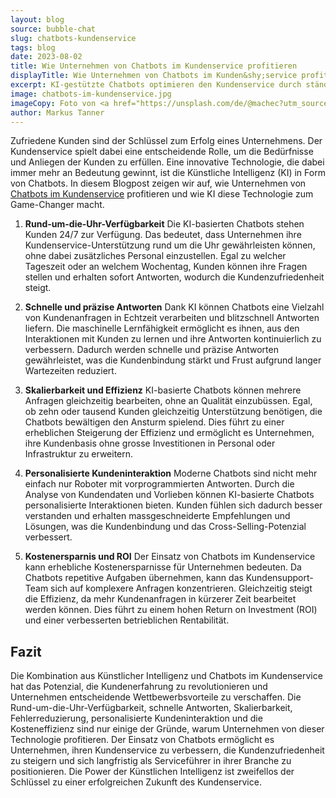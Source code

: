 ```yaml
---
layout: blog
source: bubble-chat
slug: chatbots-kundenservice
tags: blog
date: 2023-08-02
title: Wie Unternehmen von Chatbots im Kundenservice profitieren
displayTitle: Wie Unternehmen von Chatbots im Kunden&shy;service profitieren
excerpt: KI-gestützte Chatbots optimieren den Kundenservice durch ständige Verfügbarkeit, schnelle Antworten, Skalierbarkeit und personalisierte Interaktionen.
image: chatbots-im-kundenservice.jpg
imageCopy: Foto von <a href="https://unsplash.com/de/@machec?utm_source=unsplash&utm_medium=referral&utm_content=creditCopyText">Petr Macháček</a> auf <a href="https://unsplash.com/de/fotos/BeVGrXEktIk?utm_source=unsplash&utm_medium=referral&utm_content=creditCopyText">Unsplash</a>
author: Markus Tanner
---
```


Zufriedene Kunden sind der Schlüssel zum Erfolg eines Unternehmens. Der Kundenservice spielt dabei eine entscheidende Rolle, um die Bedürfnisse und Anliegen der Kunden zu erfüllen. Eine innovative Technologie, die dabei immer mehr an Bedeutung gewinnt, ist die Künstliche Intelligenz (KI) in Form von Chatbots. In diesem Blogpost zeigen wir auf, wie Unternehmen von [Chatbots im Kundenservice](/anwendungsfaelle/kundendienst/) profitieren und wie KI diese Technologie zum Game-Changer macht.

1. **Rund-um-die-Uhr-Verfügbarkeit**
Die KI-basierten Chatbots stehen Kunden 24/7 zur Verfügung. Das bedeutet, dass Unternehmen ihre Kundenservice-Unterstützung rund um die Uhr gewährleisten können, ohne dabei zusätzliches Personal einzustellen. Egal zu welcher Tageszeit oder an welchem Wochentag, Kunden können ihre Fragen stellen und erhalten sofort Antworten, wodurch die Kundenzufriedenheit steigt.

2. **Schnelle und präzise Antworten**
Dank KI können Chatbots eine Vielzahl von Kundenanfragen in Echtzeit verarbeiten und blitzschnell Antworten liefern. Die maschinelle Lernfähigkeit ermöglicht es ihnen, aus den Interaktionen mit Kunden zu lernen und ihre Antworten kontinuierlich zu verbessern. Dadurch werden schnelle und präzise Antworten gewährleistet, was die Kundenbindung stärkt und Frust aufgrund langer Wartezeiten reduziert.

3. **Skalierbarkeit und Effizienz**
KI-basierte Chatbots können mehrere Anfragen gleichzeitig bearbeiten, ohne an Qualität einzubüssen. Egal, ob zehn oder tausend Kunden gleichzeitig Unterstützung benötigen, die Chatbots bewältigen den Ansturm spielend. Dies führt zu einer erheblichen Steigerung der Effizienz und ermöglicht es Unternehmen, ihre Kundenbasis ohne grosse Investitionen in Personal oder Infrastruktur zu erweitern.

4. **Personalisierte Kundeninteraktion**
Moderne Chatbots sind nicht mehr einfach nur Roboter mit vorprogrammierten Antworten. Durch die Analyse von Kundendaten und Vorlieben können KI-basierte Chatbots personalisierte Interaktionen bieten. Kunden fühlen sich dadurch besser verstanden und erhalten massgeschneiderte Empfehlungen und Lösungen, was die Kundenbindung und das Cross-Selling-Potenzial verbessert.

5. **Kostenersparnis und ROI**
Der Einsatz von Chatbots im Kundenservice kann erhebliche Kostenersparnisse für Unternehmen bedeuten. Da Chatbots repetitive Aufgaben übernehmen, kann das Kundensupport-Team sich auf komplexere Anfragen konzentrieren. Gleichzeitig steigt die Effizienz, da mehr Kundenanfragen in kürzerer Zeit bearbeitet werden können. Dies führt zu einem hohen Return on Investment (ROI) und einer verbesserten betrieblichen Rentabilität.

## Fazit

Die Kombination aus Künstlicher Intelligenz und Chatbots im Kundenservice hat das Potenzial, die Kundenerfahrung zu revolutionieren und Unternehmen entscheidende Wettbewerbsvorteile zu verschaffen. Die Rund-um-die-Uhr-Verfügbarkeit, schnelle Antworten, Skalierbarkeit, Fehlerreduzierung, personalisierte Kundeninteraktion und die Kosteneffizienz sind nur einige der Gründe, warum Unternehmen von dieser Technologie profitieren. Der Einsatz von Chatbots ermöglicht es Unternehmen, ihren Kundenservice zu verbessern, die Kundenzufriedenheit zu steigern und sich langfristig als Serviceführer in ihrer Branche zu positionieren. Die Power der Künstlichen Intelligenz ist zweifellos der Schlüssel zu einer erfolgreichen Zukunft des Kundenservice.

